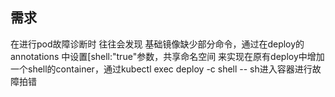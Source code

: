 ## 需求
在进行pod故障诊断时 往往会发现 基础镜像缺少部分命令，通过在deploy的annotations 中设置[shell:"true"参数，共享命名空间
来实现在原有deploy中增加一个shell的container，通过kubectl exec deploy -c shell -- sh进入容器进行故障拍错


